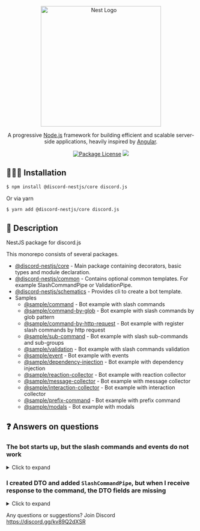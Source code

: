 <p align="center">
  <a href="http://nestjs.com/" target="blank"><img src="https://nestjs.com/img/logo_text.svg" width="320" alt="Nest Logo" /></a>
</p>

[travis-image]: https://api.travis-ci.org/nestjs/nest.svg?branch=master
[travis-url]: https://travis-ci.org/nestjs/nest
[linux-image]: https://img.shields.io/travis/nestjs/nest/master.svg?label=linux
[linux-url]: https://travis-ci.org/nestjs/nest

  <p align="center">A progressive <a href="http://nodejs.org" target="blank">Node.js</a> framework for building efficient and scalable server-side applications, heavily inspired by <a href="https://angular.io" target="blank">Angular</a>.</p>
    <p align="center">
<a href="https://github.com/fjodor-rybakov/discord-nestjs/blob/master/LICENSE"><img src="https://img.shields.io/npm/l/@nestjs/core.svg" alt="Package License" /></a>
  <a href="https://paypal.com/paypalme/fjodorrybakov"><img src="https://img.shields.io/badge/Donate-PayPal-dc3d53.svg"/></a>
</p>



## 👨🏻‍💻 Installation <a name="Installation"></a>

```bash
$ npm install @discord-nestjs/core discord.js
```

Or via yarn

```bash
$ yarn add @discord-nestjs/core discord.js
```



## 🧾 Description

NestJS package for discord.js

This monorepo consists of several packages.
* [@discord-nestjs/core](https://github.com/fjodor-rybakov/discord-nestjs/tree/master/packages/core) - Main package containing decorators, basic types and module declaration.
* [@discord-nestjs/common](https://github.com/fjodor-rybakov/discord-nestjs/tree/master/packages/common) - Contains optional common templates. For example SlashCommandPipe or ValidationPipe.
* [@discord-nestjs/schematics](https://github.com/fjodor-rybakov/discord-nestjs/tree/master/packages/schematics) - Provides cli to create a bot template.
* Samples
  * [@sample/command](https://github.com/fjodor-rybakov/discord-nestjs/tree/master/packages/sample/command) - Bot example with slash commands
  * [@sample/command-by-glob](https://github.com/fjodor-rybakov/discord-nestjs/tree/master/packages/sample/command-by-glob) - Bot example with slash commands by glob pattern
  * [@sample/command-by-http-request](https://github.com/fjodor-rybakov/discord-nestjs/tree/master/packages/sample/command-by-http-request) - Bot example with register slash commands by http request
  * [@sample/sub-command](https://github.com/fjodor-rybakov/discord-nestjs/tree/master/packages/sample/sub-command) - Bot example with slash sub-commands and sub-groups
  * [@sample/validation](https://github.com/fjodor-rybakov/discord-nestjs/tree/master/packages/sample/validation) - Bot example with slash commands validation
  * [@sample/event](https://github.com/fjodor-rybakov/discord-nestjs/tree/master/packages/sample/event) - Bot example with events
  * [@sample/dependency-injection](https://github.com/fjodor-rybakov/discord-nestjs/tree/master/packages/sample/dependency-injection) - Bot example with dependency injection
  * [@sample/reaction-collector](https://github.com/fjodor-rybakov/discord-nestjs/tree/master/packages/sample/reaction-collector) - Bot example with reaction collector
  * [@sample/message-collector](https://github.com/fjodor-rybakov/discord-nestjs/tree/master/packages/sample/message-collector) - Bot example with message collector
  * [@sample/interaction-collector](https://github.com/fjodor-rybakov/discord-nestjs/tree/master/packages/sample/interaction-collector) - Bot example with interaction collector
  * [@sample/prefix-command](https://github.com/fjodor-rybakov/discord-nestjs/tree/master/packages/sample/prefix-command) - Bot example with prefix command
  * [@sample/modals](https://github.com/fjodor-rybakov/discord-nestjs/tree/master/packages/sample/modals) - Bot example with modals



## ❓ Answers on questions

### The bot starts up, but the slash commands and events do not work

<details>
  <summary>Click to expand</summary>

Check your intent is passed to the `discordClientOptions` of the module. [More info](https://discordjs.guide/popular-topics/intents.html#privileged-intents)

</details>

### I created DTO and added `SlashCommandPipe`, but when I receive response to the command, the DTO fields are missing

<details>
  <summary>Click to expand</summary>

Set `useDefineForClassFields` to `true` in your `tsconfig.json`.
Also check that the `@CommandOptions` and `@InteractionEvent` decorators are set.

</details>

Any questions or suggestions? Join Discord https://discord.gg/kv89Q2dXSR
